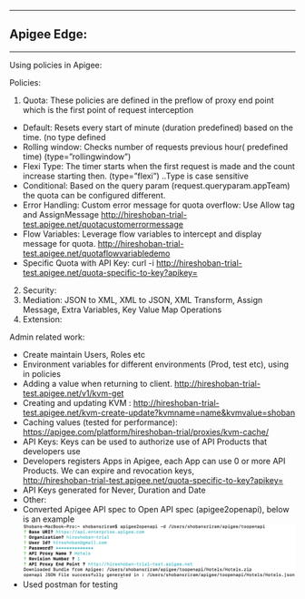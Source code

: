 ***

Apigee Edge:
------------

***
Using policies in Apigee:

Policies:
1. Quota: These policies are defined in the preflow of proxy end point which is the first point of request interception
 - Default: Resets every start of minute (duration predefined) based on the time. (no type defined
 - Rolling window: Checks number of requests previous hour( predefined time) (type=”rollingwindow”)
 - Flexi Type:  The timer starts when the first request is made and the count increase starting then. (type=”flexi”) ..Type is case sensitive
 - Conditional: Based on the query param (request.queryparam.appTeam) the quota can be configured different.
 - Error Handling:  Custom error message for quota overflow: Use Allow tag and AssignMessage
http://hireshoban-trial-test.apigee.net/quotacustomerrormessage
 - Flow Variables: Leverage flow variables to intercept and display message for quota. 
http://hireshoban-trial-test.apigee.net/quotaflowvariabledemo
- Specific Quota with API Key: curl -i http://hireshoban-trial-test.apigee.net/quota-specific-to-key?apikey= 
2. Security: 
3. Mediation: JSON to XML, XML to JSON, XML Transform, Assign Message, Extra Variables, Key Value Map Operations
4. Extension: 

Admin related work:

- Create maintain Users, Roles etc
- Environment variables for different environments (Prod, test etc), using in policies
- Adding a value when returning to client. http://hireshoban-trial-test.apigee.net/v1/kvm-get
- Creating and updating KVM : http://hireshoban-trial-test.apigee.net/kvm-create-update?kvmname=name&kvmvalue=shoban
- Caching values (tested for performance): https://apigee.com/platform/hireshoban-trial/proxies/kvm-cache/   
- API Keys: Keys can be used to authorize use of API Products that developers use
- Developers registers Apps in Apigee, each App can use 0 or more API Products. We can expire and revocation keys,  
http://hireshoban-trial-test.apigee.net/quota-specific-to-key?apikey=
- API Keys generated for Never, Duration and Date 
- Other:
- Converted Apigee API spec to Open API spec (apigee2openapi), below is an example
![enter image description here](images/image.png)
- Used postman for testing
